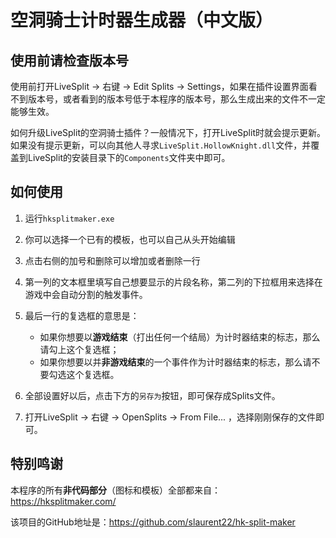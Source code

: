 # 空洞骑士计时器生成器（中文版）

## 使用前请检查版本号

使用前打开LiveSplit -> 右键 -> Edit Splits -> Settings，如果在插件设置界面看不到版本号，或者看到的版本号低于本程序的版本号，那么生成出来的文件不一定能够生效。
 
如何升级LiveSplit的空洞骑士插件？一般情况下，打开LiveSplit时就会提示更新。如果没有提示更新，可以向其他人寻求`LiveSplit.HollowKnight.dll`文件，并覆盖到LiveSplit的安装目录下的`Components`文件夹中即可。

## 如何使用

1. 运行`hksplitmaker.exe`
   
2. 你可以选择一个已有的模板，也可以自己从头开始编辑
   
3. 点击右侧的加号和删除可以增加或者删除一行
   
4. 第一列的文本框里填写自己想要显示的片段名称，第二列的下拉框用来选择在游戏中会自动分割的触发事件。
   
5. 最后一行的复选框的意思是：
   - 如果你想要以**游戏结束**（打出任何一个结局）为计时器结束的标志，那么请勾上这个复选框；
   - 如果你想要以并**非游戏结束**的一个事件作为计时器结束的标志，那么请不要勾选这个复选框。
    
6. 全部设置好以后，点击下方的`另存为`按钮，即可保存成Splits文件。
   
7. 打开LiveSplit -> 右键 -> OpenSplits -> From File... ，选择刚刚保存的文件即可。

## 特别鸣谢

本程序的所有**非代码部分**（图标和模板）全部都来自：https://hksplitmaker.com/

该项目的GitHub地址是：https://github.com/slaurent22/hk-split-maker